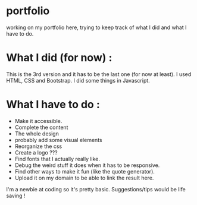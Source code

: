 # portfolio
working on my portfolio here, trying to keep track of what I did and what I have to do. 

# What I did (for now) :
This is the 3rd version and it has to be the last one (for now at least).
I used HTML, CSS and Bootstrap.
I did some things in Javascript. 

# What I have to do :
- Make it accessible.
- Complete the content
- The whole design
- probably add some visual elements
- Reorganize the css
- Create a logo ???
- Find fonts that I actually really like. 
- Debug the weird stuff it does when it has to be responsive. 
- Find other ways to make it fun (like the quote generator). 
- Upload it on my domain to be able to link the result here. 


I'm a newbie at coding so it's pretty basic. Suggestions/tips would be life saving ! 
